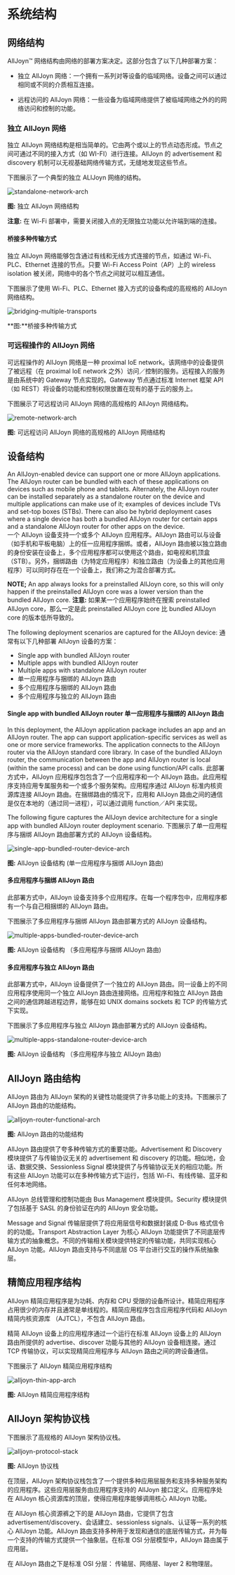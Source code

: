 # 系统结构

## 网络结构

AllJoyn&trade; 网络结构由网络的部署方案决定。这部分包含了以下几种部署方案：

* 独立 AllJoyn 网络：一个拥有一系列对等设备的临域网络。设备之间可以通过相同或不同的介质相互连接。

* 远程访问的 AllJoyn 网络：一些设备为临域网络提供了被临域网络之外的的网络访问和控制的功能。

### 独立 AllJoyn 网络

独立 AllJoyn 网络结构是相当简单的。它由两个或以上的节点动态形成。节点之间可通过不同的接入方式（如 WI-FI）进行连接。AllJoyn 的 advertisement 和 discovery 机制可以无视基础网络传输方式，无缝地发现这些节点。

下图展示了一个典型的独立 ALlJoyn 网络的结构。

![standalone-network-arch][standalone-network-arch]

**图:** 独立 AllJoyn 网络结构

**注意:** 在 Wi-Fi 部署中，需要关闭接入点的无限独立功能以允许端到端的连接。

#### 桥接多种传输方式

独立 AllJoyn 网络能够包含通过有线和无线方式连接的节点，如通过 Wi-Fi、PLC、Ethernet 连接的节点。只要 Wi-Fi Access Point（AP）上的 wireless isolation 被关闭，网络中的各个节点之间就可以相互通信。

下图展示了使用 Wi-Fi、PLC、Ethernet 接入方式的设备构成的高规格的 AllJoyn 网络结构。

![bridging-multiple-transports][bridging-multiple-transports]

**图:**桥接多种传输方式

### 可远程操作的 AllJoyn 网络

可远程操作的 AllJoyn 网络是一种 proximal IoE network。该网络中的设备提供了被远程（在 proximal IoE network 之外）访问／控制的服务。远程接入的服务是由系统中的 Gateway 节点实现的。Gateway 节点通过标准 Internet 框架 API（如 REST）将设备的功能和控制权限放置在现有的基于云的服务上。

下图展示了可远程访问 AllJoyn 网络的高规格的 AllJoyn 网络结构。

![remote-network-arch][remote-network-arch]

**图:** 可远程访问 AllJoyn 网络的高规格的 AllJoyn 网络结构

## 设备结构

An AllJoyn-enabled device can support one or more AllJoyn 
applications. The AllJoyn router can be bundled with each of 
these applications on devices such as mobile phone and tablets. 
Alternately, the AllJoyn router can be installed separately as 
a standalone router on the device and multiple applications can 
make use of it; examples of devices include TVs and set-top boxes 
(STBs). There can also be hybrid deployment cases where a single 
device has both a bundled AllJoyn router for certain apps and a 
standalone AllJoyn router for other apps on the device.  
一个 AllJoyn 设备支持一个或多个 AllJoyn 应用程序。AllJoyn 路由可以与设备（如手机和平板电脑）上的任一应用程序捆绑。或者，AllJoyn 路由被以独立路由的身份安装在设备上，多个应用程序都可以使用这个路由，如电视和机顶盒（STB）。另外，捆绑路由（为特定应用程序）和独立路由（为设备上的其他应用程序）可以同时存在在一个设备上，我们称之为混合部署方式。

**NOTE;** An app always looks for a preinstalled AllJoyn core, so 
this will only happen if the preinstalled AllJoyn core was a 
lower version than the bundled AllJoyn core.
**注意:** 如果某一个应用程序始终在搜索 preinstalled AllJoyn core，那么一定是此 preinstalled AllJoyn core 比 bundled AllJoyn core 的版本低所导致的。

The following deployment scenarios are captured for the AllJoyn device:
通常有以下几种部署 AllJoyn 设备的方案：

* Single app with bundled AllJoyn router
* Multiple apps with bundled AllJoyn router
* Multiple apps with standalone AllJoyn router
* 单一应用程序与捆绑的 AllJoyn 路由
* 多个应用程序与捆绑的 AllJoyn 路由
* 多个应用程序与独立的 AllJoyn 路由

#### Single app with bundled AllJoyn router 单一应用程序与捆绑的 AllJoyn 路由

In this deployment, the AllJoyn application package includes 
an app and an AllJoyn router. The app can support application-specific 
services as well as one or more service frameworks. The application 
connects to the AllJoyn router via the AllJoyn standard core library. 
In case of the bundled AllJoyn router, the communication between 
the app and AllJoyn router is local (within the same process) 
and can be done using function/API calls.
此部署方式中，AllJoyn 应用程序包包含了一个应用程序和一个 AllJoyn 路由。此应用程序支持应用专属服务和一个或多个服务架构。应用程序通过 AllJoyn 标准内核资源库连接 AllJoyn 路由。在捆绑路由的情况下，应用和 AllJoyn 路由之间的通信是仅在本地的（通过同一进程），可以通过调用 function／API 来实现。

The following figure captures the AllJoyn device architecture 
for a single app with bundled AllJoyn router deployment scenario.
下图展示了单一应用程序与捆绑 AllJoyn 路由部署方式的 AllJoyn 设备结构。

![single-app-bundled-router-device-arch][single-app-bundled-router-device-arch]

**图:** AllJoyn 设备结构 (单一应用程序与捆绑 AllJoyn 路由)

#### 多应用程序与捆绑 AllJoyn 路由

此部署方式中，AllJoyn 设备支持多个应用程序。在每一个程序包中，应用程序都有一个与自己相捆绑的 AllJoyn 路由。

下图展示了多应用程序与捆绑 AllJoyn 路由部署方式的 AllJoyn 设备结构。

![multiple-apps-bundled-router-device-arch][multiple-apps-bundled-router-device-arch]

**图:** AllJoyn 设备结构 （多应用程序与捆绑 AllJoyn 路由)

#### 多应用程序与独立 AllJoyn 路由

此部署方式中，AllJoyn 设备提供了一个独立的 AllJoyn 路由。同一设备上的不同应用程序使用同一个独立 AllJoyn 路由连接网络。应用程序和独立 AllJoyn 路由之间的通信跨越进程边界，能够在如 UNIX domains sockets 和 TCP 的传输方式下实现。

下图展示了多应用程序与独立 AllJoyn 路由部署方式的 AllJoyn 设备结构。

![multiple-apps-standalone-router-device-arch][multiple-apps-standalone-router-device-arch]

**图:** AllJoyn 设备结构 （多应用程序与独立 AllJoyn 路由)

## AllJoyn 路由结构

AllJoyn 路由为 AllJoyn 架构的关键性功能提供了许多功能上的支持。下图展示了 AllJoyn 路由的功能结构。

![alljoyn-router-functional-arch][alljoyn-router-functional-arch]

**图:** AllJoyn 路由的功能结构

AllJoyn 路由提供了夸多种传输方式的重要功能。Advertisement 和 Discovery 模块提供了与传输协议无关的 advertisement 和 discovery 的功能。相似地，会话、数据交换、Sessionless Signal 模块提供了与传输协议无关的相应功能。所有这些 AllJoyn 功能可以在多种传输方式下运行，包括 Wi-Fi、有线传输、蓝牙和任何本地网络。

AllJoyn 总线管理和控制功能由 Bus Management 模块提供。Security 模块提供了包括基于 SASL 的身份验证在内的 AllJoyn 安全功能。

Message and Signal 传输层提供了将应用层信号和数据封装成 D-Bus 格式信令的的功能。Transport Abstraction Layer 为核心 AllJoyn 功能提供了不同底层传输方式的抽象概念。不同的传输相关模块提供特定的传输功能，共同实现核心 AllJoyn 功能。AllJoyn 路由支持与不同底层 OS 平台进行交互的操作系统抽象层。

## 精简应用程序结构

AllJoyn 精简应用程序是为功耗、内存和 CPU 受限的设备所设计。精简应用程序占用很少的内存并且通常是单线程的。精简应用程序包含应用程序代码和 AllJoyn 精简内核资源库 （AJTCL），不包含 AllJoyn 路由。

精简 AllJoyn 设备上的应用程序通过一个运行在标准 AllJoyn 设备上的 AllJoyn 路由所提供的 advertise、discover 功能与其他的 AllJoyn 设备相连接。通过 TCP 传输协议，可以实现精简应用程序与 AllJoyn 路由之间的跨设备通信。

下图展示了 AllJoyn 精简应用程序结构

![alljoyn-thin-app-arch][alljoyn-thin-app-arch]

**图:** AllJoyn 精简应用程序结构

## AllJoyn 架构协议栈

下图展示了高规格的 AllJoyn 架构协议栈。

![alljoyn-protocol-stack][alljoyn-protocol-stack]

**图:** AllJoyn 协议栈

在顶层，AllJoyn 架构协议栈包含了一个提供多种应用层服务和支持多种服务架构的应用程序。这些应用层服务由应用程序支持的 AllJoyn 接口定义。应用程序处在 AllJoyn 核心资源库的顶层，使得应用程序能够调用核心 AllJoyn 功能。

在 AllJoyn 核心资源裤之下的是 AllJoyn 路由，它提供了包含 advertisement/discovery、会话建立、sessionless signals、认证等一系列的核心 AllJoyn 功能。AllJoyn 路由支持多种用于发现和通信的底层传输方式，并为每一个支持的传输方式提供一个抽象层。在标准 OSI 分层模型中，AllJoyn 路由属于应用层。

在 AllJoyn 路由之下是标准 OSI 分层：
传输层、网络层、layer 2 和物理层。



[standalone-network-arch]: /files/learn/system-desc/standalone-network-arch.png
[bridging-multiple-transports]: /files/learn/system-desc/bridging-multiple-transports.png
[remote-network-arch]: /files/learn/system-desc/remote-network-arch.png
[single-app-bundled-router-device-arch]: /files/learn/system-desc/single-app-bundled-router-device-arch.png
[multiple-apps-bundled-router-device-arch]: /files/learn/system-desc/multiple-apps-bundled-router-device-arch.png
[multiple-apps-standalone-router-device-arch]: /files/learn/system-desc/multiple-apps-standalone-router-device-arch.png
[alljoyn-router-functional-arch]: /files/learn/system-desc/alljoyn-router-functional-arch.png
[alljoyn-thin-app-arch]: /files/learn/system-desc/alljoyn-thin-app-arch.png
[alljoyn-protocol-stack]: /files/learn/system-desc/alljoyn-protocol-stack.png
